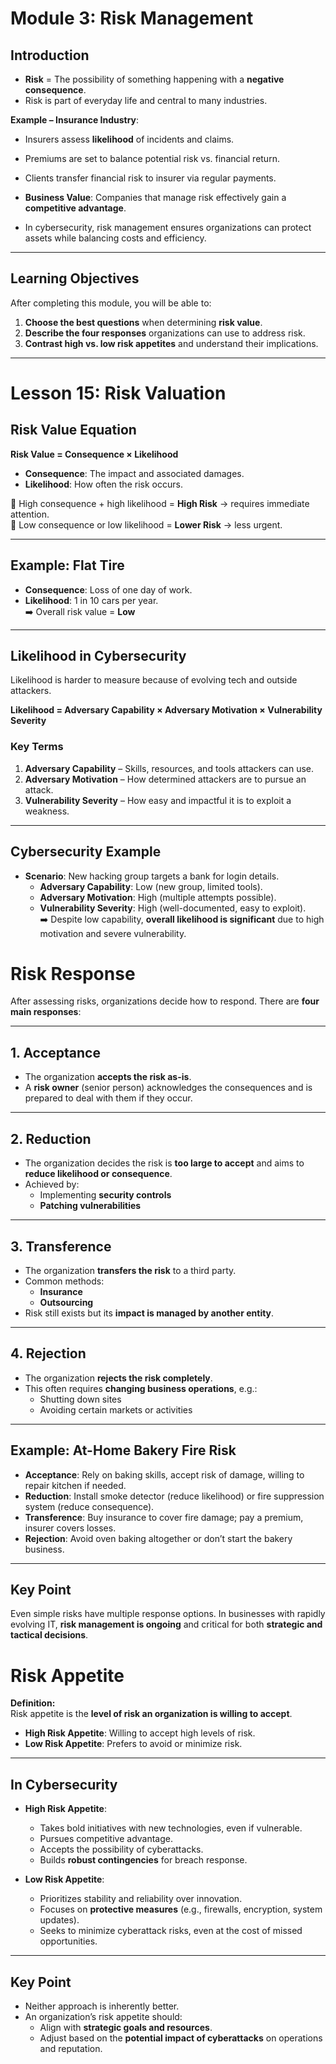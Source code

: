 # Module 3: Risk Management

## Introduction
- **Risk** = The possibility of something happening with a **negative consequence**.  
- Risk is part of everyday life and central to many industries.  

**Example – Insurance Industry**:  
- Insurers assess **likelihood** of incidents and claims.  
- Premiums are set to balance potential risk vs. financial return.  
- Clients transfer financial risk to insurer via regular payments.  

- **Business Value**: Companies that manage risk effectively gain a **competitive advantage**.  
- In cybersecurity, risk management ensures organizations can protect assets while balancing costs and efficiency.  

---

## Learning Objectives
After completing this module, you will be able to:
1. **Choose the best questions** when determining **risk value**.  
2. **Describe the four responses** organizations can use to address risk.  
3. **Contrast high vs. low risk appetites** and understand their implications.  

---

# Lesson 15: Risk Valuation

## Risk Value Equation
**Risk Value = Consequence × Likelihood**

- **Consequence**: The impact and associated damages.  
- **Likelihood**: How often the risk occurs.  

🔹 High consequence + high likelihood = **High Risk** → requires immediate attention.  
🔹 Low consequence or low likelihood = **Lower Risk** → less urgent.  

---

## Example: Flat Tire
- **Consequence**: Loss of one day of work.  
- **Likelihood**: 1 in 10 cars per year.  
➡️ Overall risk value = **Low**  

---

## Likelihood in Cybersecurity
Likelihood is harder to measure because of evolving tech and outside attackers.  

**Likelihood = Adversary Capability × Adversary Motivation × Vulnerability Severity**

### Key Terms
1. **Adversary Capability** – Skills, resources, and tools attackers can use.  
2. **Adversary Motivation** – How determined attackers are to pursue an attack.  
3. **Vulnerability Severity** – How easy and impactful it is to exploit a weakness.  

---

## Cybersecurity Example
- **Scenario**: New hacking group targets a bank for login details.  
  - **Adversary Capability**: Low (new group, limited tools).  
  - **Adversary Motivation**: High (multiple attempts possible).  
  - **Vulnerability Severity**: High (well-documented, easy to exploit).  
➡️ Despite low capability, **overall likelihood is significant** due to high motivation and severe vulnerability.

# Risk Response

After assessing risks, organizations decide how to respond. There are **four main responses**:

---

## 1. Acceptance
- The organization **accepts the risk as-is**.  
- A **risk owner** (senior person) acknowledges the consequences and is prepared to deal with them if they occur.  

---

## 2. Reduction
- The organization decides the risk is **too large to accept** and aims to **reduce likelihood or consequence**.  
- Achieved by:  
  - Implementing **security controls**  
  - **Patching vulnerabilities**  

---

## 3. Transference
- The organization **transfers the risk** to a third party.  
- Common methods:  
  - **Insurance**  
  - **Outsourcing**  
- Risk still exists but its **impact is managed by another entity**.  

---

## 4. Rejection
- The organization **rejects the risk completely**.  
- This often requires **changing business operations**, e.g.:  
  - Shutting down sites  
  - Avoiding certain markets or activities  

---

## Example: At-Home Bakery Fire Risk
- **Acceptance**: Rely on baking skills, accept risk of damage, willing to repair kitchen if needed.  
- **Reduction**: Install smoke detector (reduce likelihood) or fire suppression system (reduce consequence).  
- **Transference**: Buy insurance to cover fire damage; pay a premium, insurer covers losses.  
- **Rejection**: Avoid oven baking altogether or don’t start the bakery business.  

---

## Key Point
Even simple risks have multiple response options. In businesses with rapidly evolving IT, **risk management is ongoing** and critical for both **strategic and tactical decisions**.

# Risk Appetite

**Definition:**  
Risk appetite is the **level of risk an organization is willing to accept**.  

- **High Risk Appetite**: Willing to accept high levels of risk.  
- **Low Risk Appetite**: Prefers to avoid or minimize risk.  

---

## In Cybersecurity
- **High Risk Appetite**:  
  - Takes bold initiatives with new technologies, even if vulnerable.  
  - Pursues competitive advantage.  
  - Accepts the possibility of cyberattacks.  
  - Builds **robust contingencies** for breach response.  

- **Low Risk Appetite**:  
  - Prioritizes stability and reliability over innovation.  
  - Focuses on **protective measures** (e.g., firewalls, encryption, system updates).  
  - Seeks to minimize cyberattack risks, even at the cost of missed opportunities.  

---

## Key Point
- Neither approach is inherently better.  
- An organization’s risk appetite should:  
  - Align with **strategic goals and resources**.  
  - Adjust based on the **potential impact of cyberattacks** on operations and reputation.

